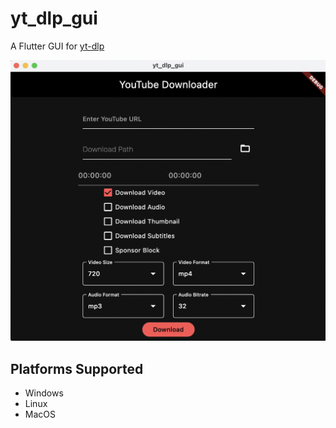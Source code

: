 # yt_dlp_gui

A Flutter GUI for [yt-dlp](https://github.com/yt-dlp/yt-dlp)

![](./docs/app.png)


## Platforms Supported

- Windows 
- Linux
- MacOS
